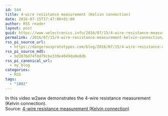 ```yaml
---
id: 544
title: 4-wire resistance measurement (Kelvin connection)
date: 2016-07-15T17:47:00+01:00
author: RSS reader
layout: post
guid: https://www.uelectronics.info/2016/07/15/4-wire-resistance-measurement-kelvin-connection/
permalink: /2016/07/15/4-wire-resistance-measurement-kelvin-connection/
rss_pi_source_url:
  - https://dangerousprototypes.com/blog/2016/07/15/4-wire-resistance-measurement-kelvin-connection/
rss_pi_source_md5:
  - bd3876d74fdd79cbe339e4049da9e8db
rss_pi_canonical_url:
  - my_blog
categories:
  - RSS
tags:
  - "1802"
---
```

In this video w2aew demonstrates the 4-wire resistance measurement (Kelvin connection).&#013;  
Source: <a href="https://dangerousprototypes.com/blog/2016/07/15/4-wire-resistance-measurement-kelvin-connection/" target="_blank">4-wire resistance measurement (Kelvin connection)</a>